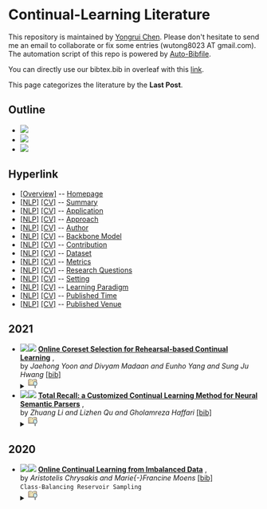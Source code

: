 # Continual-Learning Literature 
This repository is maintained by [Yongrui Chen](). Please don't hesitate to send me an email to collaborate or fix some entries (wutong8023 AT gmail.com). 
The automation script of this repo is powered by [Auto-Bibfile](https://github.com/wutong8023/Auto-Bibfile.git).

You can directly use our bibtex.bib in overleaf with this [link]().

This page categorizes the literature by the **Last Post**.

## Outline 
- [![](https://img.shields.io/badge/Hyperlink-green)](https://github.com/bahuia/Awesome_Continual_Learning/blob/master/CL4all/time/README.md#hyperlink)
- [![](https://img.shields.io/badge/2021-2-green)](https://github.com/bahuia/Awesome_Continual_Learning/blob/master/CL4all/time/README.md#2021)
- [![](https://img.shields.io/badge/2020-1-green)](https://github.com/bahuia/Awesome_Continual_Learning/blob/master/CL4all/time/README.md#2020)
## Hyperlink 
- [[Overview]](https://github.com/bahuia/Awesome_Continual_Learning/blob/master/README.md) -- [Homepage](https://github.com/bahuia/Awesome_Continual_Learning/blob/master/README.md)
- [[NLP]](https://github.com/bahuia/Awesome_Continual_Learning/blob/master/CL4nlp/./)  [[CV]](https://github.com/bahuia/Awesome_Continual_Learning/blob/master/CL4cv/./) -- [Summary](https://github.com/bahuia/Awesome_Continual_Learning/blob/master/CL4all/./)
- [[NLP]](https://github.com/bahuia/Awesome_Continual_Learning/blob/master/CL4nlp/application)  [[CV]](https://github.com/bahuia/Awesome_Continual_Learning/blob/master/CL4cv/application) -- [Application](https://github.com/bahuia/Awesome_Continual_Learning/blob/master/CL4all/application)
- [[NLP]](https://github.com/bahuia/Awesome_Continual_Learning/blob/master/CL4nlp/approach)  [[CV]](https://github.com/bahuia/Awesome_Continual_Learning/blob/master/CL4cv/approach) -- [Approach](https://github.com/bahuia/Awesome_Continual_Learning/blob/master/CL4all/approach)
- [[NLP]](https://github.com/bahuia/Awesome_Continual_Learning/blob/master/CL4nlp/author)  [[CV]](https://github.com/bahuia/Awesome_Continual_Learning/blob/master/CL4cv/author) -- [Author](https://github.com/bahuia/Awesome_Continual_Learning/blob/master/CL4all/author)
- [[NLP]](https://github.com/bahuia/Awesome_Continual_Learning/blob/master/CL4nlp/backbone_model)  [[CV]](https://github.com/bahuia/Awesome_Continual_Learning/blob/master/CL4cv/backbone_model) -- [Backbone Model](https://github.com/bahuia/Awesome_Continual_Learning/blob/master/CL4all/backbone_model)
- [[NLP]](https://github.com/bahuia/Awesome_Continual_Learning/blob/master/CL4nlp/contribution)  [[CV]](https://github.com/bahuia/Awesome_Continual_Learning/blob/master/CL4cv/contribution) -- [Contribution](https://github.com/bahuia/Awesome_Continual_Learning/blob/master/CL4all/contribution)
- [[NLP]](https://github.com/bahuia/Awesome_Continual_Learning/blob/master/CL4nlp/dataset)  [[CV]](https://github.com/bahuia/Awesome_Continual_Learning/blob/master/CL4cv/dataset) -- [Dataset](https://github.com/bahuia/Awesome_Continual_Learning/blob/master/CL4all/dataset)
- [[NLP]](https://github.com/bahuia/Awesome_Continual_Learning/blob/master/CL4nlp/metrics)  [[CV]](https://github.com/bahuia/Awesome_Continual_Learning/blob/master/CL4cv/metrics) -- [Metrics](https://github.com/bahuia/Awesome_Continual_Learning/blob/master/CL4all/metrics)
- [[NLP]](https://github.com/bahuia/Awesome_Continual_Learning/blob/master/CL4nlp/research_question)  [[CV]](https://github.com/bahuia/Awesome_Continual_Learning/blob/master/CL4cv/research_question) -- [Research Questions](https://github.com/bahuia/Awesome_Continual_Learning/blob/master/CL4all/research_question)
- [[NLP]](https://github.com/bahuia/Awesome_Continual_Learning/blob/master/CL4nlp/setting)  [[CV]](https://github.com/bahuia/Awesome_Continual_Learning/blob/master/CL4cv/setting) -- [Setting](https://github.com/bahuia/Awesome_Continual_Learning/blob/master/CL4all/setting)
- [[NLP]](https://github.com/bahuia/Awesome_Continual_Learning/blob/master/CL4nlp/supervision)  [[CV]](https://github.com/bahuia/Awesome_Continual_Learning/blob/master/CL4cv/supervision) -- [ Learning Paradigm](https://github.com/bahuia/Awesome_Continual_Learning/blob/master/CL4all/supervision)
- [[NLP]](https://github.com/bahuia/Awesome_Continual_Learning/blob/master/CL4nlp/time)  [[CV]](https://github.com/bahuia/Awesome_Continual_Learning/blob/master/CL4cv/time) -- [Published Time](https://github.com/bahuia/Awesome_Continual_Learning/blob/master/CL4all/time)
- [[NLP]](https://github.com/bahuia/Awesome_Continual_Learning/blob/master/CL4nlp/venue)  [[CV]](https://github.com/bahuia/Awesome_Continual_Learning/blob/master/CL4cv/venue) -- [Published Venue](https://github.com/bahuia/Awesome_Continual_Learning/blob/master/CL4all/venue)

## 2021

- [![](https://img.shields.io/badge/CoRR-2021-green)](https://arxiv.org/abs/2106.01085)<a href="https://scholar.google.com.hk/scholar?q=Online+Coreset+Selection+for+Rehearsal-based+Continual+Learning"><img src="https://img.shields.io/badge/-green.svg?&logo=google-scholar&logoColor=white" height="18" align="bottom"></a> [**Online Coreset Selection for Rehearsal-based Continual Learning**](https://arxiv.org/abs/2106.01085) , <br> by *Jaehong Yoon and
Divyam Madaan and
Eunho Yang and
Sung Ju Hwang* [[bib]](https://github.com/bahuia/Awesome_Continual_Learning/blob/master/./bibtex.bib#L34-L59) <br></details><details><summary><img src=https://github.com/bahuia/Awesome_Continual_Learning/blob/master/scripts/svg/copy_icon.png height="20" align="bottom"></summary><pre>```DBLP:journals/corr/abs-2106-01085```
- [![](https://img.shields.io/badge/EMNLP-2021-green)](https://doi.org/10.18653/v1/2021.emnlp-main.310)<a href="https://scholar.google.com.hk/scholar?q=Total+Recall:+a+Customized+Continual+Learning+Method+for+Neural+Semantic+Parsers"><img src="https://img.shields.io/badge/-green.svg?&logo=google-scholar&logoColor=white" height="18" align="bottom"></a> [**Total Recall: a Customized Continual Learning Method for Neural Semantic
Parsers**](https://doi.org/10.18653/v1/2021.emnlp-main.310) , <br> by *Zhuang Li and
Lizhen Qu and
Gholamreza Haffari* [[bib]](https://github.com/bahuia/Awesome_Continual_Learning/blob/master/./bibtex.bib#L61-L91) <br></details><details><summary><img src=https://github.com/bahuia/Awesome_Continual_Learning/blob/master/scripts/svg/copy_icon.png height="20" align="bottom"></summary><pre>```DBLP:conf/emnlp/LiQH21```
## 2020

- [![](https://img.shields.io/badge/ICML-2020-green)](http://proceedings.mlr.press/v119/chrysakis20a.html)<a href="https://scholar.google.com.hk/scholar?q=Online+Continual+Learning+from+Imbalanced+Data"><img src="https://img.shields.io/badge/-green.svg?&logo=google-scholar&logoColor=white" height="18" align="bottom"></a> [**Online Continual Learning from Imbalanced Data**](http://proceedings.mlr.press/v119/chrysakis20a.html) , <br> by *Aristotelis Chrysakis and
Marie{-}Francine Moens* [[bib]](https://github.com/bahuia/Awesome_Continual_Learning/blob/master/./bibtex.bib#L5-L30) <br>```Class-Balancing Reservoir Sampling
```</details><details><summary><img src=https://github.com/bahuia/Awesome_Continual_Learning/blob/master/scripts/svg/copy_icon.png height="20" align="bottom"></summary><pre>```ChrysakisM20```